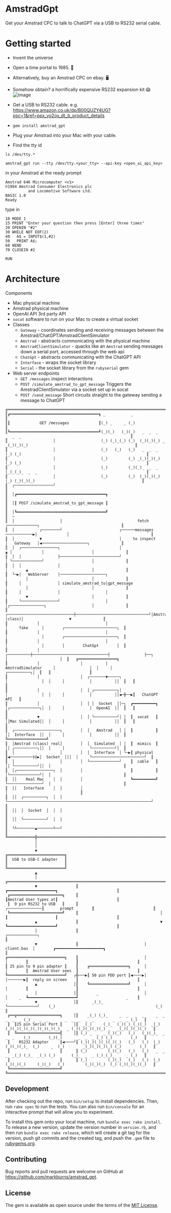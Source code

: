 # AmstradGpt

Get your Amstrad CPC to talk to ChatGPT via a USB to RS232 serial cable.

# Getting started
- Invent the universe
- Open a time portal to 1985. 👾
- Alternatively, buy an Amstrad CPC on ebay. 🖥️
- Somehow obtain? a horrifically expensive RS232 expansion kit 😱
![image](https://github.com/user-attachments/assets/9386a91c-777a-4914-aadb-6686be6c3ced)

- Get a USB to RS232 cable. e.g. https://www.amazon.co.uk/dp/B00QUZY4UG?psc=1&ref=ppx_yo2ov_dt_b_product_details
- `gem install amstrad_gpt`
- Plug your Amstrad into your Mac with your cable.
- Find the tty id

```
ls /dev/tty.*
```

```
amstrad_gpt run --tty /dev/tty.<your_tty> --api-key <open_ai_api_key>
```

in your Amstrad at the ready prompt
```
Amstrad 64K Microcomputer <v1>
©1984 Amstrad Consumer Electronics plc
          and Locomotive Software Ltd.
BASIC 1.0
Ready
```

type in
```
10 MODE 1
15 PRINT "Enter your question then press [Enter] three times"
20 OPENIN "#2"
30 WHILE NOT EOF(2)
40   A$ = INPUT$(1,#2)
50   PRINT A$;
60 WEND
70 CLOSEIN #2

RUN
```

# Architecture

Components

- Mac physical machine
- Amstrad physical machine
- OpenAI API 3rd party API
- `socat` software to run on your Mac to create a virtual socket
- Classes
  - `Gateway` - coordinates sending and receiving messages between the Amstrad/ChatGPT/AmstradClientSimulator
  - `Amstrad` - abstracts commonicating with the physical machine
  - `AmstradClientSimulator` - quacks like an `Amstrad` sending messages down a serial port, accessed through the web api
  - `ChatGpt` - abstracts communicating with the ChatGPT API
  - `Interface` - wraps the socket library
  - `Serial` - the socket library from the `rubyserial` gem
- Web server endpoints
  - `GET /messages` inspect interactions
  - `POST /simulate_amstrad_to_gpt_message` Triggers the AmstradClientSimulator via a socket set up in socat
  - `POST /send_message` Short circuits straight to the gateway sending a message to ChatGPT

```
╔═════════════════════════════════════════════════════════════════════════════════════════════════════════════════════════════════╗
║┏━━━━━━━━━━━━━━━━━━━━━━━━━━━━━━━━━━━━━━━┓ _           _                                                                          ║
║┃             GET /messages             ┃(_) _     _ (_)                                                                         ║
║┗━━━━━━━━━━━━━━━━━━━━━━━━━━━━━━━━━━━━━━━┛(_)(_)   (_)(_)   _  _  _        _  _  _                                                ║
║                    │                    (_) (_)_(_) (_)  (_)(_)(_) _   _(_)(_)(_)                                               ║
║                    │                    (_)   (_)   (_)   _  _  _ (_) (_)                                                       ║
║                    │                    (_)         (_) _(_)(_)(_)(_) (_)                                                       ║
║                    │                    (_)         (_)(_)_  _  _ (_)_(_)_  _  _                                                ║
║                    │                    (_)         (_)  (_)(_)(_)  (_) (_)(_)(_)                                               ║
║  ┌─────────────────┘                                                                                                            ║
║  │┏━━━━━━━━━━━━━━━━━━━━━━━━━━━━━━━━━━━━━━━┓                                                                                     ║
║  │┃ POST /simulate_amstrad_to_gpt_message ┃                                                                                     ║
║  │┗━━━━━━━━━━━━━━━━━━━━━━━━━━━━━━━━━━━━━━━┛                                                                                     ║  ─
║  │                    │                                 fetch                ┌─────────────┐                                    ║
║  │           ┌────────┘                         ┌──────messages ────────────▶│             │                                    ║
║  │           ▼                                  │     to inspect             │   Gateway   │◀────────────────────┐              ║
║  │  ┌────────────────┐                          │                          ▲ │             │                     │              ║
║  │  │                ├──────────────────────────┘                          │ └─────────────┘                     │              ║
║  │  │                │                                                     │        ▲                            │              ║
║  └─▶│   WebServer    │────────────────────┐                                │        │                            │              ║
║     │                │ simulate_amstrad_to│gpt_message                     │        │                            │              ║
║     │                │                    │                                │        ▼                            │              ║
║     └────────────────┘                    │                                │┌───────────────┐                    │              ║
║             ┌─────────────────────────────┼────────────────────────────────┘│Amstrad (class)│                    ▼              ║
║             │                             │                                 │     fake      │        ┌───────────────────────┐  ║
║             │                             │                                 │               │        ┌───────────────────────┐  ║
║             │                             │                                 │               │        │        ChatGpt        │  ║
║             │                  ┌──────────┼─────────────────────────────────┤               ├──┐     │                       │  ║   ╔═════════════════╗
║             │                  │          │            AmstradSimulator     │               │  │     │           ┌──────────┐│  ║   ║                 ║
║             │                  │  ┌───────▼─────┐                           │               │  │     │           │          ││  ║   ║                 ║
║             │                  │  │ ┌──────────┐│                           │               │  │     │           │          ││◀─╬──▶║   ChatGPT API   ║
║             │                  │  │ │  Socket  ││─┐  ┏━━━━━━━━━━┓           │┌─────────────┐│  │     │           │  OpenAI  ││  ║   ║                 ║
║             ▼                  │  │ └──────────┘│ │  ┃  socat   ┃           ││Mac Simulated││  │     │           │          ││  ║   ║                 ║
║  ┌────────────────────┐        │  │   Amstrad   │ │  ┃          ┃           ││  Interface  ││  │     │           │          ││  ║   ╚═════════════════╝
║  │Amstrad (class) real│        │  │  Simulated  │ │  ┃  mimics  ┃           ││ ┌──────────┐││  │     │           └──────────┘│  ║
║  │                    │        │  │  Interface  │ └─▶┃ physical ┃◀──────────┼┼▶│  Socket  │││  │     └───────────────────────┘  ║
║  │                    │        │  └─────────────┘    ┃  cable   ┃           ││ └──────────┘││  │                                ║
║  │┌────────────────┐  │        │                     ┃          ┃           │└─────────────┘│  │                                ║
║  ││    Real Mac    │  │        │                     ┗━━━━━━━━━━┛           └───────────────┘  │                                ║
║  ││   Interface    │  │        │                                                               │                                ║
║  ││  ┌──────────┐  │  │        └───────────────────────────────────────────────────────────────┘                                ║
║  ││  │  Socket  │  │  │                                                                                                         ║
║  ││  └──────────┘  │  │                                                                                                         ║
║  └┴────────▲───────┴──┘                                                                                                         ║
╚════════════╬════════════════════════════════════════════════════════════════════════════════════════════════════════════════════╝
             │
             │
             ▼
╔═════════════════════════╗
║  USB to USB-C adapter   ║
║                         ║
╚═════════════════════════╝
             ▲
             │                 ╔═════════════════════════════════════════════════════════════════════════════════════════════════════╗
             ▼                 ║                                                    ┏━━━━━━━━━━━━━━━━━━━━━┓                          ║
 ╔═══════════════════════╗     ║                                                    ┃Amstrad User types at┃                          ║
 ║  9 pin RS232 to USB   ║     ║                                    ┌───────────────┃       prompt        ┃                          ║
 ╚═══════════════════════╝     ║                                    │               ┃                     ┃                          ║
             ▲                 ║                                    ▼               ┗━━━━━━━━━━━━━━━━━━━━━┛                          ║
             │                 ║                             ┌─────────────┐                                                         ║
             ▼                 ║                             │ client.bas  │        ┏━━━━━━━━━━━━━━━━━━━━━┓                          ║
╔═════════════════════════╗    ║                             │             │        ┃                     ┃                          ║
║ 25 pin to 9 pin adapter ║    ║    ╔═════════════════╗      │             │        ┃  Amstrad User sees  ┃                          ║
╚═════════════════════════╝   ┌╬───▶║ 50 pin FDD port ║◀────▶│             │───────▶┃  reply on screen    ┃                          ║
             ▲                │║    ╚═════════════════╝      │             │        ┃                     ┃                          ║
             │                │║        _                    │             │     _  ┗━━━━━━━━━━━━━━━━━━━━━┛                     _    ║
             ▼                │║      _(_)_                  └─────────────┘    (_)                                            (_)   ║
 ╔══╦═══════════════════╗     │║    _(_) (_)_     _  _   _  _     _  _  _  _  _ (_) _  _  _       _  _  _  _  _        _  _  _ (_)   ║
 ║  ║25 pin Serial Port ║     │║  _(_)     (_)_  (_)(_)_(_)(_)  _(_)(_)(_)(_)(_)(_)(_)(_)(_)_  _ (_)(_)(_)(_)(_) _   _(_)(_)(_)(_)   ║
 ║  ╚═══════════════════╣     │║ (_) _  _  _ (_)(_)   (_)   (_)(_)_  _  _  _    (_)        (_)(_)       _  _  _ (_) (_)        (_)   ║
 ║    RS232 Adapter     ║◀────┘║ (_)(_)(_)(_)(_)(_)   (_)   (_)  (_)(_)(_)(_)_  (_)     _  (_)        _(_)(_)(_)(_) (_)        (_)   ║
 ║                      ║      ║ (_)         (_)(_)   (_)   (_)   _  _  _  _(_) (_)_  _(_) (_)       (_)_  _  _ (_)_(_)_  _  _ (_)   ║
 ║                      ║      ║ (_)         (_)(_)   (_)   (_)  (_)(_)(_)(_)     (_)(_)   (_)         (_)(_)(_)  (_) (_)(_)(_)(_)   ║
 ╚══════════════════════╝      ╚═════════════════════════════════════════════════════════════════════════════════════════════════════╝
```

## Development

After checking out the repo, run `bin/setup` to install dependencies.
Then, run `rake spec` to run the tests.
You can also run `bin/console` for an interactive prompt that will allow you to experiment.

To install this gem onto your local machine, run `bundle exec rake install`.
To release a new version, update the version number in `version.rb`, and then run `bundle exec rake release`, which will create a git tag for the version, push git commits and the created tag, and push the `.gem` file to [rubygems.org](https://rubygems.org).

## Contributing

Bug reports and pull requests are welcome on GitHub at https://github.com/markburns/amstrad_gpt.

## License

The gem is available as open source under the terms of the
[MIT License](https://opensource.org/licenses/MIT).



